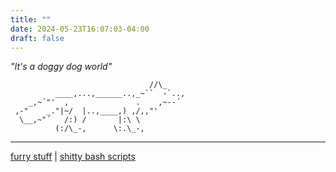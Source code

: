 ```yaml
---
title: ""
date: 2024-05-23T16:07:03-04:00
draft: false
---
```

_"It's a doggy dog world"_  

```
                               //\_     
          ____,...,______..,_~``  -`.., 
    _,~´"'  ,               .    ,~--´  
 ,-"    _."|~/  |..,____,) ,/,,"'       
  \__,~"´   /:) /       |:\ \           
          (:/\_-,      \:.\_-,  
```
----------------

[furry stuff](furry/) | [shitty bash scripts](bash/)

 
